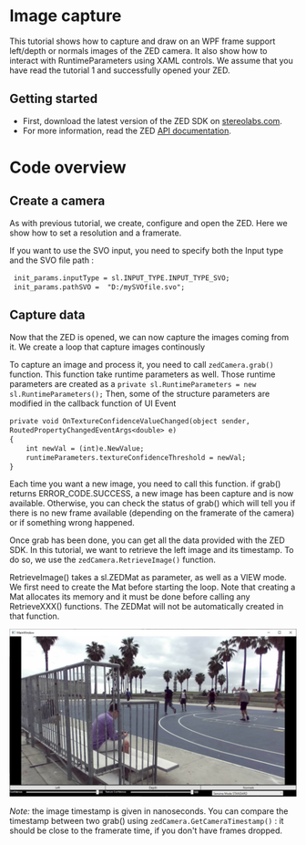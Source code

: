 # Image capture

This tutorial shows how to capture and draw on an WPF frame support left/depth or normals images of the ZED camera. 
It also show how to interact with RuntimeParameters using XAML controls.
We assume that you have read the tutorial 1 and successfully opened your ZED.

## Getting started

- First, download the latest version of the ZED SDK on [stereolabs.com](https://www.stereolabs.com).
- For more information, read the ZED [API documentation](https://www.stereolabs.com/developers/documentation/API/).

# Code overview
## Create a camera

As with previous tutorial, we create, configure and open the ZED. Here we show how to set a resolution and a framerate. 

If you want to use the SVO input, you need to specify both the Input type and the SVO file path  : 

```
 init_params.inputType = sl.INPUT_TYPE.INPUT_TYPE_SVO;
 init_params.pathSVO =  "D:/mySVOfile.svo";
```

## Capture data

Now that the ZED is opened, we can now capture the images coming from it.
We create a loop that capture images continously

To capture an image and process it, you need to call `zedCamera.grab()` function. This function take runtime parameters as well. Those runtime parameters are created as a `private sl.RuntimeParameters = new sl.RuntimeParameters();`
Then, some of the structure parameters are modified in the callback function of UI Event

```
private void OnTextureConfidenceValueChanged(object sender, RoutedPropertyChangedEventArgs<double> e)
{
    int newVal = (int)e.NewValue;
    runtimeParameters.textureConfidenceThreshold = newVal;
}
```

Each time you want a new image, you need to call this function. if grab() returns ERROR_CODE.SUCCESS, a new image has been capture and is now available. Otherwise, you can check the status of grab() which will tell you if there is no new frame available (depending on the framerate of the camera) or if something wrong happened.

Once grab has been done, you can get all the data provided with the ZED SDK. In this tutorial, we want to retrieve the left image and its timestamp. To do so, we use the `zedCamera.RetrieveImage()` function.

RetrieveImage() takes a sl.ZEDMat as parameter, as well as a VIEW mode. We first need to create the Mat before starting the loop. Note that creating a Mat allocates its memory and it must be done before calling any RetrieveXXX() functions. 
The ZEDMat will not be automatically created in that function.


![Image Capture Wnd](./../../Documentation/img/image_capture.jpg)


<i>Note:</i> the image timestamp is given in nanoseconds. You can compare the timestamp between two grab() using `zedCamera.GetCameraTimestamp()` : it should be close to the framerate time, if you don't have frames dropped.